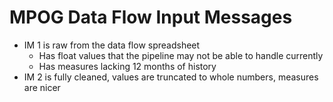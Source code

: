 # MPOG Data Flow Input Messages
- IM 1 is raw from the data flow spreadsheet
    - Has float values that the pipeline may not be able to handle currently
    - Has measures lacking 12 months of history
- IM 2 is fully cleaned, values are truncated to whole numbers, measures are nicer